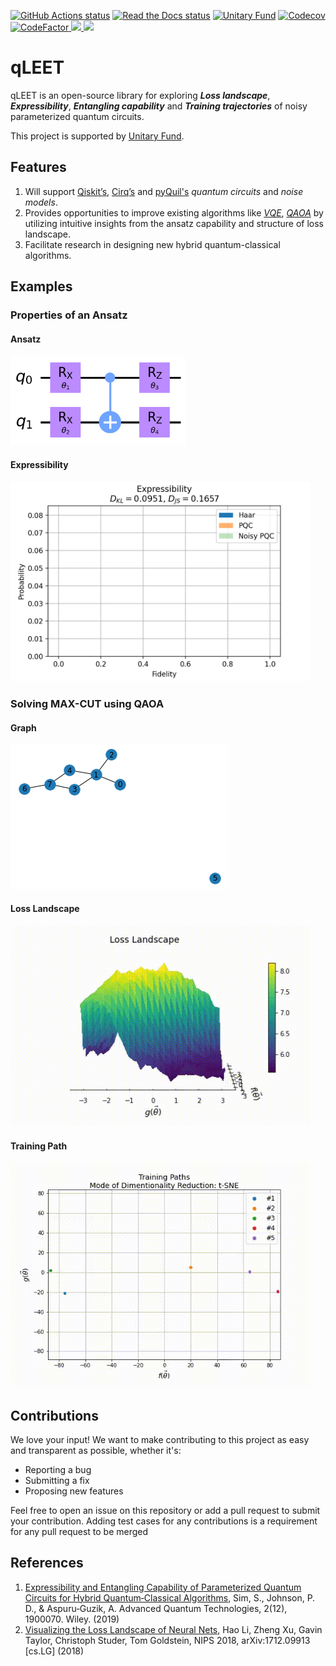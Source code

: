 <p align="left">
  <!-- Continious Integration -->
  <a href="https://github.com/QLemma/qleet/actions?query=workflow%3A%22Continuous+Integration%22"><img alt="GitHub Actions status" src="https://img.shields.io/github/workflow/status/QLemma/qleet/Continuous%20Integration/master?logo=github&style=flat-square"></a>
  <!-- Read the Docs status -->
  <a href="https://qleet.readthedocs.io/en/latest/"><img alt="Read the Docs status" src="https://img.shields.io/readthedocs/qleet?style=flat-square"></a>
  <!-- UnitaryFund Support -->
  <a href="http://unitary.fund"><img alt="Unitary Fund" src="https://img.shields.io/badge/Supported%20By-UNITARY%20FUND-brightgreen.svg?style=for-the-badge" width=175></a>
  <!-- Codecov -->
  <a href="https://app.codecov.io/gh/QLemma/qleet"><img src="https://img.shields.io/codecov/c/github/QLemma/qleet?style=flat-square" alt="Codecov"/></a>
  <!-- Codefactor -->
  <a href="https://www.codefactor.io/repository/github/qlemma/qleet"><img src="https://www.codefactor.io/repository/github/qlemma/qleet/badge?style=flat-square" alt="CodeFactor" />   </a>
  <!-- PyPI -->
  <a href="https://pypi.org/project/qLEET/">
    <img src="https://img.shields.io/pypi/v/qleet.svg?style=flat-square" />
  </a>
  <!-- License -->
  <a href="https://www.apache.org/licenses/LICENSE-2.0">
    <img src="https://img.shields.io/github/license/QLemma/qleet?style=flat-square" />
  </a>
</p>

# qLEET

qLEET is an open-source library for exploring ***Loss landscape***, ***Expressibility***, ***Entangling capability*** and ***Training trajectories*** of noisy parameterized quantum circuits. 

This project is supported by [Unitary Fund](https://unitary.fund/). 

## Features

1. Will support [Qiskit’s](https://qiskit.org/), [Cirq’s](https://quantumai.google/cirq) and [pyQuil's](https://github.com/rigetti/pyquil) *quantum circuits* and *noise models*.
2. Provides opportunities to improve existing algorithms like *[VQE](https://www.nature.com/articles/ncomms5213)*, *[QAOA](https://arxiv.org/abs/1411.4028)* by utilizing intuitive insights from the ansatz capability and structure of loss landscape.
3. Facilitate research in designing new hybrid quantum-classical algorithms.
   
   

## Examples

### Properties of an Ansatz

#### Ansatz

<img src="images/ansatz.png" alt="ansatz" width=280 />

#### Expressibility

<img src="images/expressibility.gif" alt="Expressibility" width=480 />

### Solving MAX-CUT using QAOA 

#### Graph

![graph](images/graph.png)

#### Loss Landscape

<img src="images/losslandscape.gif" alt="losslandscape" width=480 />
<!-- ![losslandscape](images/losslandscape.gif) -->

#### Training Path

<img src="images/trainingpath.gif" alt="trainingpath" width=480 />
<!-- ![trainingpath](images/trainingpath.gif) -->



## Contributions

We love your input! We want to make contributing to this project as easy and transparent as possible, whether it's:

- Reporting a bug
- Submitting a fix
- Proposing new features

Feel free to open an issue on this repository or add a pull request to submit your contribution. Adding test cases for any contributions is a requirement for any pull request to be merged

## References

1. [Expressibility and Entangling Capability of Parameterized Quantum Circuits for Hybrid Quantum‐Classical Algorithms](https://onlinelibrary.wiley.com/doi/abs/10.1002/qute.201900070), Sim, S., Johnson, P. D., & Aspuru‐Guzik, A. Advanced Quantum Technologies, 2(12), 1900070. Wiley. (2019)
2. [Visualizing the Loss Landscape of Neural Nets](https://arxiv.org/abs/1712.09913), Hao Li, Zheng Xu, Gavin Taylor, Christoph Studer, Tom Goldstein, NIPS 2018, arXiv:1712.09913 [cs.LG] (2018)
